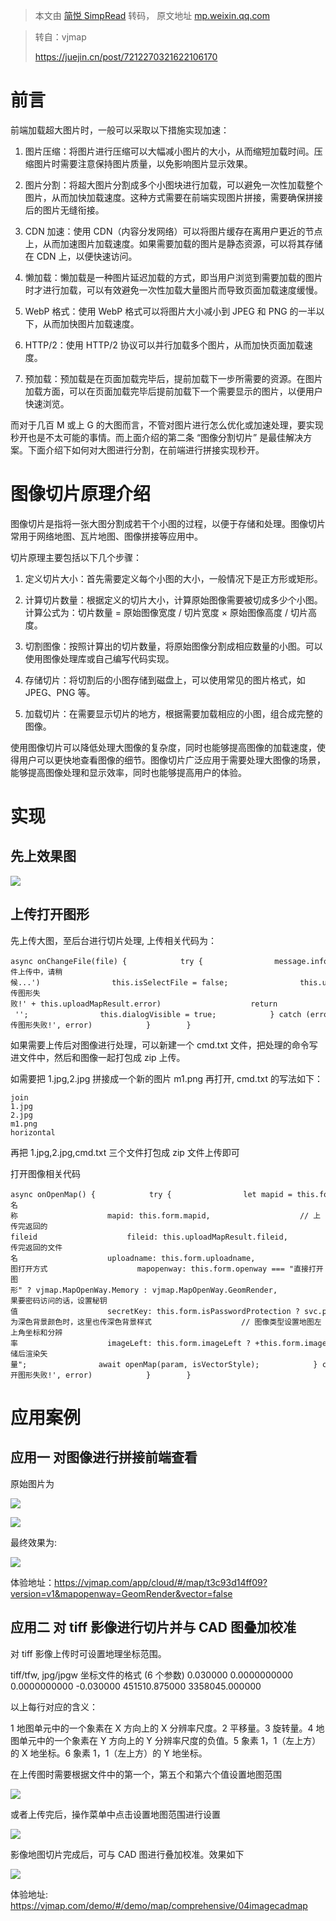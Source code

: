 > 本文由 [简悦 SimpRead](http://ksria.com/simpread/) 转码， 原文地址 [mp.weixin.qq.com](https://mp.weixin.qq.com/s/iTeaoSjS3wJ-ektob_MwXQ)

> 转自：vjmap
> 
> https://juejin.cn/post/7212270321622106170

前言
==

前端加载超大图片时，一般可以采取以下措施实现加速：

1.  图片压缩：将图片进行压缩可以大幅减小图片的大小，从而缩短加载时间。压缩图片时需要注意保持图片质量，以免影响图片显示效果。
    
2.  图片分割：将超大图片分割成多个小图块进行加载，可以避免一次性加载整个图片，从而加快加载速度。这种方式需要在前端实现图片拼接，需要确保拼接后的图片无缝衔接。
    
3.  CDN 加速：使用 CDN（内容分发网络）可以将图片缓存在离用户更近的节点上，从而加速图片加载速度。如果需要加载的图片是静态资源，可以将其存储在 CDN 上，以便快速访问。
    
4.  懒加载：懒加载是一种图片延迟加载的方式，即当用户浏览到需要加载的图片时才进行加载，可以有效避免一次性加载大量图片而导致页面加载速度缓慢。
    
5.  WebP 格式：使用 WebP 格式可以将图片大小减小到 JPEG 和 PNG 的一半以下，从而加快图片加载速度。
    
6.  HTTP/2：使用 HTTP/2 协议可以并行加载多个图片，从而加快页面加载速度。
    
7.  预加载：预加载是在页面加载完毕后，提前加载下一步所需要的资源。在图片加载方面，可以在页面加载完毕后提前加载下一个需要显示的图片，以便用户快速浏览。
    

而对于几百 M 或上 G 的大图而言，不管对图片进行怎么优化或加速处理，要实现秒开也是不太可能的事情。而上面介绍的第二条 “图像分割切片” 是最佳解决方案。下面介绍下如何对大图进行分割，在前端进行拼接实现秒开。

图像切片原理介绍
========

图像切片是指将一张大图分割成若干个小图的过程，以便于存储和处理。图像切片常用于网络地图、瓦片地图、图像拼接等应用中。

切片原理主要包括以下几个步骤：

1.  定义切片大小：首先需要定义每个小图的大小，一般情况下是正方形或矩形。
    
2.  计算切片数量：根据定义的切片大小，计算原始图像需要被切成多少个小图。计算公式为：切片数量 = 原始图像宽度 / 切片宽度 × 原始图像高度 / 切片高度。
    
3.  切割图像：按照计算出的切片数量，将原始图像分割成相应数量的小图。可以使用图像处理库或自己编写代码实现。
    
4.  存储切片：将切割后的小图存储到磁盘上，可以使用常见的图片格式，如 JPEG、PNG 等。
    
5.  加载切片：在需要显示切片的地方，根据需要加载相应的小图，组合成完整的图像。
    

使用图像切片可以降低处理大图像的复杂度，同时也能够提高图像的加载速度，使得用户可以更快地查看图像的细节。图像切片广泛应用于需要处理大图像的场景，能够提高图像处理和显示效率，同时也能够提高用户的体验。

实现
==

先上效果图
-----

![](https://mmbiz.qpic.cn/sz_mmbiz_gif/zPh0erYjkib3OuQfoM4riaeoNSxO6LlcEE6IS8UfMI5bracr3JEsm9THLDMxIibVBAZCtg2tPZSOWibWfaZKUNYAiag/640?wx_fmt=gif)

上传打开图形
------

先上传大图，至后台进行切片处理, 上传相关代码为：

```
async onChangeFile(file) {            try {                message.info('文件上传中，请稍候...')                this.isSelectFile = false;                this.uploadMapResult = await svc.uploadMap(file.raw);                if (this.uploadMapResult.error) {                    message.error('上传图形失败!' + this.uploadMapResult.error)                    return                }                this.form.mapid = this.uploadMapResult.mapid;                this.form.uploadname = this.uploadMapResult.uploadname;                this.maptype = this.uploadMapResult.maptype || '';                this.dialogVisible = true;            } catch (error) {                console.error(error);                message.error('上传图形失败!', error)            }        }
```

如果需要上传后对图像进行处理，可以新建一个 cmd.txt 文件，把处理的命令写进文件中，然后和图像一起打包成 zip 上传。

如需要把 1.jpg,2.jpg 拼接成一个新的图片 m1.png 再打开, cmd.txt 的写法如下：

```
join
1.jpg
2.jpg
m1.png
horizontal
```

再把 1.jpg,2.jpg,cmd.txt 三个文件打包成 zip 文件上传即可

打开图像相关代码

```
async onOpenMap() {            try {                let mapid = this.form.mapid;                let param = {                    ...this.uploadMapResult,                    // 图名称                    mapid: this.form.mapid,                    // 上传完返回的fileid                    fileid: this.uploadMapResult.fileid,                    // 上传完返回的文件名                    uploadname: this.form.uploadname,                    // 地图打开方式                    mapopenway: this.form.openway === "直接打开图形" ? vjmap.MapOpenWay.Memory : vjmap.MapOpenWay.GeomRender,                    // 如果要密码访问的话，设置秘钥值                    secretKey: this.form.isPasswordProtection ? svc.pwdToSecretKey(this.form.password) : undefined,                    style: vjmap.openMapDarkStyle(),// div为深色背景颜色时，这里也传深色背景样式                    // 图像类型设置地图左上角坐标和分辨率                    imageLeft: this.form.imageLeft ? +this.form.imageLeft : undefined,                    imageTop: this.form.imageTop ? +this.form.imageTop : undefined,                    imageResolution: this.form.imageResolution ? +this.form.imageResolution : undefined,                }                let isVectorStyle = this.form.openway === "存储后渲染矢量";                await openMap(param, isVectorStyle);            } catch (error) {                console.error(error);                message.error('打开图形失败!', error)            }        }
```

应用案例
====

应用一 对图像进行拼接前端查看
---------------

原始图片为

![](https://mmbiz.qpic.cn/sz_mmbiz_png/zPh0erYjkib3OuQfoM4riaeoNSxO6LlcEESegibp8hMnOprw4PwrAG4jFldu3ictlAAFhMh9x8iapjKNfQBkgTEk2aQ/640?wx_fmt=png)

![](https://mmbiz.qpic.cn/sz_mmbiz_png/zPh0erYjkib3OuQfoM4riaeoNSxO6LlcEEeiblNlmq9hvhEHB5QG7A97jiaSz04Re4Q72ea2eh47nBYO7PSicyYicE8Q/640?wx_fmt=png)

最终效果为:

![](https://mmbiz.qpic.cn/sz_mmbiz_png/zPh0erYjkib3OuQfoM4riaeoNSxO6LlcEE9vDeTDWecQeENCj1ibEImqicMZCh6bf2GL26xWuk4ZxyWZRphG1RVwSA/640?wx_fmt=png)

体验地址：https://vjmap.com/app/cloud/#/map/t3c93d14ff09?version=v1&mapopenway=GeomRender&vector=false

应用二 对 tiff 影像进行切片并与 CAD 图叠加校准
-----------------------------

对 tiff 影像上传时可设置地理坐标范围。

tiff/tfw, jpg/jpgw 坐标文件的格式 (6 个参数) 0.030000 0.0000000000 0.0000000000 -0.030000 451510.875000 3358045.000000

以上每行对应的含义：

1 地图单元中的一个象素在 X 方向上的 X 分辨率尺度。2 平移量。3 旋转量。4 地图单元中的一个象素在 Y 方向上的 Y 分辨率尺度的负值。5 象素 1，1（左上方）的 X 地坐标。6 象素 1，1（左上方）的 Y 地坐标。

在上传图时需要根据文件中的第一个，第五个和第六个值设置地图范围

![](https://mmbiz.qpic.cn/sz_mmbiz_png/zPh0erYjkib3OuQfoM4riaeoNSxO6LlcEEBQSkQgBH0lCdusaibialMKNT7F2icrJJYE9eNhiaxVdia7QQ3Aww4VnjzKg/640?wx_fmt=png)

或者上传完后，操作菜单中点击设置地图范围进行设置

![](https://mmbiz.qpic.cn/sz_mmbiz_png/zPh0erYjkib3OuQfoM4riaeoNSxO6LlcEEyibiaia8aJic1FIGpTPDk21NMNnLzdEjgC24EzmnORGmnNlM72DpgwHuuw/640?wx_fmt=png)

影像地图切片完成后，可与 CAD 图进行叠加校准。效果如下

![](https://mmbiz.qpic.cn/sz_mmbiz_png/zPh0erYjkib3OuQfoM4riaeoNSxO6LlcEEVUeD9zgW7eUMdvsFgELqIMcdTIHaBagobMTiah4RVDmDoPjP8icribUKg/640?wx_fmt=png)

体验地址: https://vjmap.com/demo/#/demo/map/comprehensive/04imagecadmap